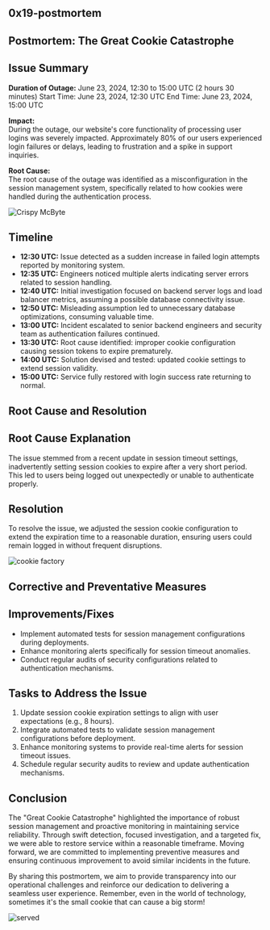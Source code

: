 ## 0x19-postmortem

## Postmortem: The Great Cookie Catastrophe

## Issue Summary

**Duration of Outage:** June 23, 2024, 12:30 to 15:00 UTC (2 hours 30 minutes)
Start Time: June 23, 2024, 12:30 UTC
End Time: June 23, 2024, 15:00 UTC

**Impact:**  
During the outage, our website's core functionality of processing user logins was severely impacted. Approximately 80% of our users experienced login failures or delays, leading to frustration and a spike in support inquiries.

**Root Cause:**  
The root cause of the outage was identified as a misconfiguration in the session management system, specifically related to how cookies were handled during the authentication process.

![Crispy McByte](https://copilot.microsoft.com/images/create/a-humorous-and-detailed-illustration-representing-/1-6679c0079b97499397d0f1ac8fcc3261?id=svwSwJorhAq7COQEoe8zng%3d%3d&view=detailv2&idpp=genimg&idpclose=1&thId=OIG4.I1vlaLaRi5nWto1.w7jH&FORM=SYDBIC)

## Timeline

- **12:30 UTC:** Issue detected as a sudden increase in failed login attempts reported by monitoring system.
- **12:35 UTC:** Engineers noticed multiple alerts indicating server errors related to session handling.
- **12:40 UTC:** Initial investigation focused on backend server logs and load balancer metrics, assuming a possible database connectivity issue.
- **12:50 UTC:** Misleading assumption led to unnecessary database optimizations, consuming valuable time.
- **13:00 UTC:** Incident escalated to senior backend engineers and security team as authentication failures continued.
- **13:30 UTC:** Root cause identified: improper cookie configuration causing session tokens to expire prematurely.
- **14:00 UTC:** Solution devised and tested: updated cookie settings to extend session validity.
- **15:00 UTC:** Service fully restored with login success rate returning to normal.

## Root Cause and Resolution

## Root Cause Explanation
The issue stemmed from a recent update in session timeout settings, inadvertently setting session cookies to expire after a very short period. This led to users being logged out unexpectedly or unable to authenticate properly.

## Resolution
To resolve the issue, we adjusted the session cookie configuration to extend the expiration time to a reasonable duration, ensuring users could remain logged in without frequent disruptions.

![cookie factory](https://copilot.microsoft.com/images/create/a-humorous-and-detailed-illustration-representing-/1-6679c2d6a9f14ea0aab10079b5334007?id=XX1cJkroWkX6HAtlc3TIAg%3D%3D&view=detailv2&idpp=genimg&idpclose=1&thid=OIG1.LCI6G6LXEOM2HmSgG.J.&form=SYDBIC)

## Corrective and Preventative Measures

## Improvements/Fixes
- Implement automated tests for session management configurations during deployments.
- Enhance monitoring alerts specifically for session timeout anomalies.
- Conduct regular audits of security configurations related to authentication mechanisms.

## Tasks to Address the Issue
1. Update session cookie expiration settings to align with user expectations (e.g., 8 hours).
2. Integrate automated tests to validate session management configurations before deployment.
3. Enhance monitoring systems to provide real-time alerts for session timeout issues.
4. Schedule regular security audits to review and update authentication mechanisms.

## Conclusion

The "Great Cookie Catastrophe" highlighted the importance of robust session management and proactive monitoring in maintaining service reliability. Through swift detection, focused investigation, and a targeted fix, we were able to restore service within a reasonable timeframe. Moving forward, we are committed to implementing preventive measures and ensuring continuous improvement to avoid similar incidents in the future.

By sharing this postmortem, we aim to provide transparency into our operational challenges and reinforce our dedication to delivering a seamless user experience. Remember, even in the world of technology, sometimes it's the small cookie that can cause a big storm!

![served](https://copilot.microsoft.com/images/create/humorous-cookie-themed-diagram-illustrating-cookie/1-6679bae7a7bf425693d867aa1aa56641?id=sbtKn0fH3SQpa6RwIteKgg%3d%3d&view=detailv2&idpp=genimg&idpclose=1&thId=OIG2.tljdNV4fSA8LQXF58blY&FORM=SYDBIC)
